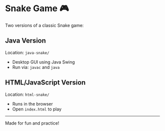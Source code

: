 # Snake Game 🎮

Two versions of a classic Snake game:

##  Java Version
Location: `java-snake/`
- Desktop GUI using Java Swing
- Run via: `javac` and `java`

##  HTML/JavaScript Version
Location: `html-snake/`
- Runs in the browser
- Open `index.html` to play

---
Made for fun and practice!
